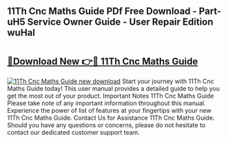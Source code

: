 ## 11Th Cnc Maths Guide PDf Free Download - Part-uH5 Service Owner Guide - User Repair Edition wuHal

# <h2><a href="http://bc61005.oget.top/?id=11Th+Cnc+Maths+Guide">🔗Download New 👉🔴 11Th Cnc Maths Guide</a></h2>

[![11Th Cnc Maths Guide new download](https://i.imgur.com/5g1atiW.png)](http://bc61005.oget.top/?id=11Th+Cnc+Maths+Guide)
Start your journey with 11Th Cnc Maths Guide today! This user manual provides a detailed guide to help you get the most out of your product. Important Notes 11Th Cnc Maths Guide Please take note of any important information throughout this manual. Experience the power of list of features at your fingertips with your new 11Th Cnc Maths Guide. Contact Us for Assistance 11Th Cnc Maths Guide. Should you have any questions or concerns, please do not hesitate to contact our dedicated customer support team.
